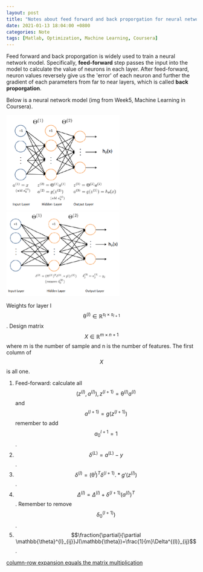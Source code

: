 ```yaml
---
layout: post
title: "Notes about feed forward and back proporgation for neural network"
date: 2021-01-13 18:04:00 +0800
categories: Note
tags: [Matlab, Optimization, Machine Learning, Coursera]
---
```


Feed forward and back proporgation is widely used to train a neural network model. Specifically, **feed-forward** step passes the input into the model to calculate the value of neurons in each layer. After feed-forward, neuron values reversely give us the 'error' of each neuron and further the gradient of each parameters from far to near layers, which is called **back proporgation**.

Below is a neural network model (img from Week5, Machine Learning in Coursera). 

<img src="/img/2021-01-13-neural network model.png" width="300">
<img src="/img/2021-01-13-Backproporgation.png" width="300">

Weights for layer l $$\mathbb{\theta}^{(l)} \in \mathbb{R}^{s_l\times s_{l+1}}$$. Design matrix $$X \in \mathbb{R}^{m\times n+1}$$ where m is the number of sample and n is the number of features. The first column of $$X$$ is all one. 

1. Feed-forward: calculate all $$(z^{(l)},a^{(l)}), z^{(l+1)}=\mathbb{\theta}^{(l)}a^{(l)}$$ and $$a^{(l+1)}=g(z^{(l+1)})$$ remember to add $$a_0^{l+1}=1$$.
1. $$\delta^{(L)}=a^{(L)}-y$$.
1. $$\delta^{(l)}=(\mathbb{\theta}^{l})^T\delta^{(l+1)}.*g'(z^{(l)})$$.
1. $$\Delta^{(l)}=\Delta^{(l)}+\delta^{(l+1)}(a^{(l)})^T$$. Remember to remove $$\delta_0^{(l+1)})$$.
1. $$\fraction{\partial}{\partial \mathbb{\theta}^{l}_{ij}}J(\mathbb{\theta})=\frac{1}{m}\Delta^{(l)}_{ij}$$.

[column-row expansion equals the matrix multiplication](https://math.stackexchange.com/questions/1819403/proving-the-column-row-expansion-of-two-matrices-a-and-b-is-equal-to-the-pro)

<script src="https://cdn.mathjax.org/mathjax/latest/MathJax.js?config=TeX-AMS-MML_HTMLorMML" type="text/javascript"></script>
